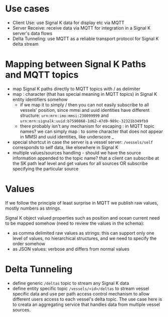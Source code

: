 # Use cases

- Client Use: use Signal K data for display etc via MQTT
- Server Receive: receive data via MQTT for integration in a Signal K server's data flows
- Delta Tunneling: use MQTT as a reliable transport protocol for Signal K delta stream

# Mapping between Signal K Paths and MQTT topics

- map Signal K paths directly to MQTT topics with / as delimiter
- map : character (that has special meaning in MQTT topics) in Signal K entity identifiers somehow
  - if we map it to simply / then you can not easily subscribe to all vessels' position, since mmsi and uuid identities have different structure: `urn:mrn:imo:mmsi:230099999` and `urn:mrn:signalk:uuid:b7590868-1d62-47d9-989c-32321b349fb9`
  - there probably isn't any mechanism for escaping : in MQTT topic names? we can simply map : to some character that does not appear in MMSI and uuid identities, like underscore _
- special shortcut in case the server is a vessel server: `/vessels/self` corresponds to self data, like elsewhere in Signal K
- multiple values/sources handling - should we have the source information appended to the topic name? that a client can subscribe at the SK path leaf level and get values for all sources OR subscribe specifying the particular source 

# Values

If we follow the principle of least surprise in MQTT we publish raw values, mostly numbers as strings.

Signal K object valued properties such as position and ocean current need to be mapped somehow (need to review the values in the schema):
- as comma delimited raw values as strings: this can support only one level of values, no hierarchical structures, and we need to specify the order somehow
- as JSON values: verbose and differs from normal values

# Delta Tunneling

- define generic `/deltas` topic to stream any Signal K data
- define entity specific topic `/vessels/<id>/deltas` to stream vessel specific data and use per path access control mechanism to allow different users access to each vessel's delta topic. The use case here is to creata an aggregating service that handles data from multiple vessel sources.
